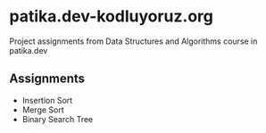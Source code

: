 # patika.dev-kodluyoruz.org
Project assignments from Data Structures and Algorithms course in patika.dev
## Assignments 
+ Insertion Sort
+ Merge Sort
+ Binary Search Tree
